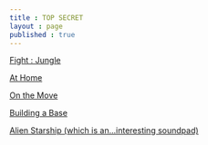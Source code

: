 ```yaml
---
title : TOP SECRET
layout : page
published : true
---
```

<p><a href = "https://ttaud.io/2IfCMDK">Fight : Jungle</a></p>
<p><a href = "https://ttaud.io/2Ifplnk">At Home</a></p>
<p><a href = "https://ttaud.io/2IfGxcA">On the Move </a></p>
<p><a href = "https://ttaud.io/2IeYvf1">Building a Base </a></p>
<p><a href = "https://tabletopaudio.com/alien_starship_sp.html">Alien Starship (which is an...interesting soundpad)</a></p>
